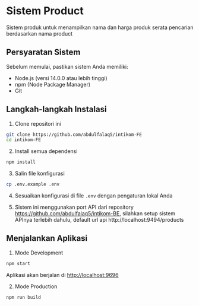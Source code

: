 # Sistem Product

Sistem produk untuk menampilkan nama dan harga produk serata pencarian berdasarkan nama product

## Persyaratan Sistem

Sebelum memulai, pastikan sistem Anda memiliki:
- Node.js (versi 14.0.0 atau lebih tinggi)
- npm (Node Package Manager)
- Git

## Langkah-langkah Instalasi

1. Clone repositori ini
```bash
git clone https://github.com/abdulfalaq5/intikom-FE
cd intikom-FE
```

2. Install semua dependensi
```bash
npm install
```

3. Salin file konfigurasi
```bash
cp .env.example .env
```

4. Sesuaikan konfigurasi di file `.env` dengan pengaturan lokal Anda

5. Sistem ini menggunakan port API dari repository https://github.com/abdulfalaq5/intikom-BE, silahkan setup sistem APInya terlebih dahulu, default url api http://localhost:9494/products

## Menjalankan Aplikasi

1. Mode Development
```bash
npm start
```
Aplikasi akan berjalan di [http://localhost:9696](http://localhost:9696)

2. Mode Production
```bash
npm run build
```
